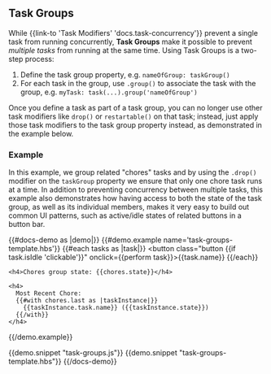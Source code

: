 <h2>Task Groups</h2>

<p>
  While {{link-to 'Task Modifiers' 'docs.task-concurrency'}}
  prevent a single task from running concurrently, <strong>Task Groups</strong>
  make it possible to prevent <em>multiple tasks</em> from running at the same time.
  Using Task Groups is a two-step process:
</p>

<ol>
  <li>Define the task group property, e.g. <code>nameOfGroup: taskGroup()</code></li>
  <li>For each task in the group, use <code>.group()</code> to associate
      the task with the group, e.g. <code>myTask: task(...).group('nameOfGroup')</code></li>
</ol>

<p>
  Once you define a task as part of a task group, you can no longer use
  other task modifiers like <code>drop()</code> or <code>restartable()</code>
  on that task; instead, just apply those task modifiers to the task group property instead,
  as demonstrated in the example below.
</p>

<h3>Example</h3>

<p>
  In this example, we group related "chores" tasks and by using the <code>.drop()</code>
  modifier on the <code>taskGroup</code> property we ensure that only one
  chore task runs at a time. In addition to preventing concurrency between multiple
  tasks, this example also demonstrates how having access to both the
  state of the task group, as well as its individual members,
  makes it very easy to build out common UI patterns, such as active/idle states
  of related buttons in a button bar.
</p>

{{#docs-demo as |demo|}}
  {{#demo.example name='task-groups-template.hbs'}}
    {{#each tasks as |task|}}
      <button class="button {{if task.isIdle 'clickable'}}"
              onclick={{perform task}}>{{task.name}}</button>
    {{/each}}

    <h4>Chores group state: {{chores.state}}</h4>

    <h4>
      Most Recent Chore:
      {{#with chores.last as |taskInstance|}}
        {{taskInstance.task.name}} ({{taskInstance.state}})
      {{/with}}
    </h4>
  {{/demo.example}}

  {{demo.snippet "task-groups.js"}}
  {{demo.snippet "task-groups-template.hbs"}}
{{/docs-demo}}
